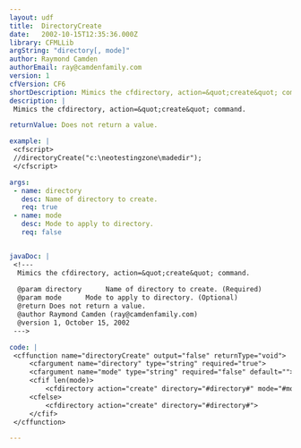 ```yaml
---
layout: udf
title:  DirectoryCreate
date:   2002-10-15T12:35:36.000Z
library: CFMLLib
argString: "directory[, mode]"
author: Raymond Camden
authorEmail: ray@camdenfamily.com
version: 1
cfVersion: CF6
shortDescription: Mimics the cfdirectory, action=&quot;create&quot; command.
description: |
 Mimics the cfdirectory, action=&quot;create&quot; command.

returnValue: Does not return a value.

example: |
 <cfscript>
 //directoryCreate("c:\neotestingzone\madedir");
 </cfscript>

args:
 - name: directory
   desc: Name of directory to create.
   req: true
 - name: mode
   desc: Mode to apply to directory.
   req: false


javaDoc: |
 <!---
  Mimics the cfdirectory, action=&quot;create&quot; command.
  
  @param directory      Name of directory to create. (Required)
  @param mode      Mode to apply to directory. (Optional)
  @return Does not return a value. 
  @author Raymond Camden (ray@camdenfamily.com) 
  @version 1, October 15, 2002 
 --->

code: |
 <cffunction name="directoryCreate" output="false" returnType="void">
     <cfargument name="directory" type="string" required="true">
     <cfargument name="mode" type="string" required="false" default="">
     <cfif len(mode)>
         <cfdirectory action="create" directory="#directory#" mode="#mode#">
     <cfelse>
         <cfdirectory action="create" directory="#directory#">
     </cfif>
 </cffunction>

---
```


